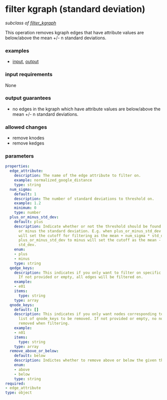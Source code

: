 # filter kgraph (standard deviation)

_subclass of [filter_kgraph](./filter_kgraph.md)_

This operation removes kgraph edges that have attribute values are below/above the mean +/- n standard deviations.

### examples

- [input](../examples/fill_and_filter/messages/05_filtered_kgraph_stat_input.json), [output](../examples/fill_and_filter/messages/06_filtered_kgraph_std_dev_output.json)

### input requirements

None

### output guarantees

- no edges in the kgraph which have attribute values are below/above the mean +/- n standard deviations.

### allowed changes

- remove knodes
- remove kedges

### parameters

```yaml
properties:
  edge_attribute:
    description: The name of the edge attribute to filter on.
    example: normalized_google_distance
    type: string
  num_sigma:
    default: 1
    description: The number of standard deviations to threshold on.
    example: 1.2
    minimum: 0
    type: number
  plus_or_minus_std_dev:
    default: plus
    description: Indicate whether or not the threshold should be found using plus
      or minus the standard deviation. E.g. when plus_or_minus_std_dev is set to plus
      will set the cutoff for filtering as the mean + num_sigma * std_dev while setting
      plus_or_minus_std_dev to minus will set the cutoff as the mean - num_sigma *
      std_dev.
    enum:
    - plus
    - minus
    type: string
  qedge_keys:
    description: This indicates if you only want to filter on specific edge_keys.
      If not provided or empty, all edges will be filtered on.
    example:
    - e01
    items:
      type: string
    type: array
  qnode_keys:
    default: []
    description: This indicates if you only want nodes corresponding to a specific
      list of qnode_keys to be removed. If not provided or empty, no nodes will be
      removed when filtering.
    example:
    - n01
    items:
      type: string
    type: array
  remove_above_or_below:
    default: below
    description: Indictes whether to remove above or below the given threshold.
    enum:
    - above
    - below
    type: string
required:
- edge_attribute
type: object
```
